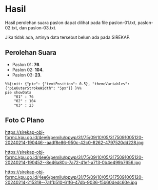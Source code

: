 # Hasil

Hasil perolehan suara paslon dapat dilihat pada file paslon-01.txt, paslon-02.txt, dan paslon-03.txt.

Jika tidak ada, artinya data tersebut belum ada pada SIREKAP.

## Perolehan Suara

 * Paslon 01: **76**.
 * Paslon 02: **104**.
 * Paslon 03: **23**.

```mermaid
%%{init: {"pie": {"textPosition": 0.5}, "themeVariables": {"pieOuterStrokeWidth": "5px"}} }%%
pie showData
    "01" : 76
    "02" : 104
    "03" : 23
```
## Foto C Plano

https://sirekap-obj-formc.kpu.go.id/4ee6/pemilu/ppwp/31/75/09/10/05/3175091005120-20240214-190446--aadf8e86-950c-42c0-8262-4797520dd228.jpg

https://sirekap-obj-formc.kpu.go.id/4ee6/pemilu/ppwp/31/75/09/10/05/3175091005120-20240214-190452--8e46a80c-7a72-41ef-a713-0b4e499b7656.jpg

https://sirekap-obj-formc.kpu.go.id/4ee6/pemilu/ppwp/31/75/09/10/05/3175091005120-20240214-215318--7a1fb510-61f6-47db-9036-f5b60dedc60e.jpg
